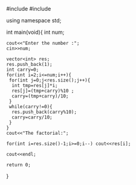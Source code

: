 #include<iostream>
#include<vector>

using namespace std;

int main(void){
    int num;
    
    cout<<"Enter the number :";
    cin>>num;
    
    vector<int> res;
    res.push_back(1);
    int carry=0;
    for(int i=2;i<=num;i++){
     for(int j=0;j<res.size();j++){
      int tmp=res[j]*i;
      res[j]=(tmp+carry)%10 ;
      carry=(tmp+carry)/10;
     }
     while(carry!=0){
      res.push_back(carry%10);
      carry=carry/10;
     }
    }
    cout<<"The factorial:";
    
    for(int i=res.size()-1;i>=0;i--) cout<<res[i];
    
    cout<<endl;
    
    return 0;
}
